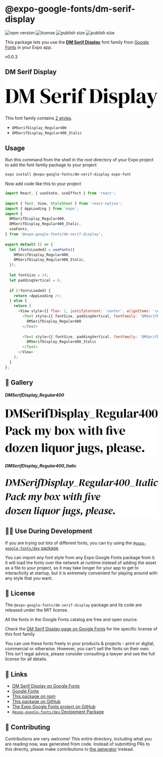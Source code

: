 # @expo-google-fonts/dm-serif-display

![npm version](https://flat.badgen.net/npm/v/@expo-google-fonts/dm-serif-display)
![license](https://flat.badgen.net/github/license/expo/google-fonts)
![publish size](https://flat.badgen.net/packagephobia/install/@expo-google-fonts/dm-serif-display)
![publish size](https://flat.badgen.net/packagephobia/publish/@expo-google-fonts/dm-serif-display)

This package lets you use the [**DM Serif Display**](https://fonts.google.com/specimen/DM+Serif+Display) font family from [Google Fonts](https://fonts.google.com/) in your Expo app.

v0.0.3

## DM Serif Display

![DM Serif Display](./font-family.png)

This font family contains [2 styles](#-gallery).

- `DMSerifDisplay_Regular400`
- `DMSerifDisplay_Regular400_Italic`

## Usage

Run this command from the shell in the root directory of your Expo project to add the font family package to your project
```sh
expo install @expo-google-fonts/dm-serif-display expo-font
```

Now add code like this to your project
```js
import React, { useState, useEffect } from 'react';

import { Text, View, StyleSheet } from 'react-native';
import { AppLoading } from 'expo';
import {
  DMSerifDisplay_Regular400,
  DMSerifDisplay_Regular400_Italic,
  useFonts,
} from '@expo-google-fonts/dm-serif-display';

export default () => {
  let [fontsLoaded] = useFonts({
    DMSerifDisplay_Regular400,
    DMSerifDisplay_Regular400_Italic,
  });

  let fontSize = 24;
  let paddingVertical = 6;

  if (!fontsLoaded) {
    return <AppLoading />;
  } else {
    return (
      <View style={{ flex: 1, justifyContent: 'center', alignItems: 'center' }}>
        <Text style={{ fontSize, paddingVertical, fontFamily: 'DMSerifDisplay_Regular400' }}>
          DMSerifDisplay_Regular400
        </Text>

        <Text style={{ fontSize, paddingVertical, fontFamily: 'DMSerifDisplay_Regular400_Italic' }}>
          DMSerifDisplay_Regular400_Italic
        </Text>
      </View>
    );
  }
};

```

## 🔡 Gallery

##### DMSerifDisplay_Regular400
![DMSerifDisplay_Regular400](./e1157689ec181ea520aeee52f8f7f8c16e0ced52d30800c402aae31faf50985a.ttf.png)

##### DMSerifDisplay_Regular400_Italic
![DMSerifDisplay_Regular400_Italic](./007cfd580d7b1323a1b43156d2591b8119745361daba6117832dcbfb0146a36a.ttf.png)


## 👩‍💻 Use During Development

If you are trying out lots of different fonts, you can try using the [`@expo-google-fonts/dev` package](https://github.com/expo/google-fonts/tree/master/font-packages/dev#readme).

You can import *any* font style from any Expo Google Fonts package from it. It will load the fonts
over the network at runtime instead of adding the asset as a file to your project, so it may take longer
for your app to get to interactivity at startup, but it is extremely convenient
for playing around with any style that you want.

## 📖 License

The `@expo-google-fonts/dm-serif-display` package and its code are released under the MIT license.

All the fonts in the Google Fonts catalog are free and open source.

Check the [DM Serif Display page on Google Fonts](https://fonts.google.com/specimen/DM+Serif+Display) for the specific license of this font family.

You can use these fonts freely in your products & projects - print or digital, commercial or otherwise. However, you can't sell the fonts on their own. This isn't legal advice, please consider consulting a lawyer and see the full license for all details.

## 🔗 Links

- [DM Serif Display on Google Fonts](https://fonts.google.com/specimen/DM+Serif+Display)
- [Google Fonts](https://fonts.google.com/)
- [This package on npm](https://www.npmjs.com/package/@expo-google-fonts/dm-serif-display)
- [This package on GitHub](https://github.com/expo/google-fonts/tree/master/font-packages/dm-serif-display)
- [The Expo Google Fonts project on GitHub](https://github.com/expo/google-fonts)
- [`@expo-google-fonts/dev` Devlopment Package](https://github.com/expo/google-fonts/tree/master/font-packages/dev)


## 🤝 Contributing

Contributions are very welcome! This entire directory, including what you are reading now, was generated from code. Instead of submitting PRs to this directly, please make contributions to [the generator](https://github.com/expo/google-fonts/tree/master/packages/generator) instead.
